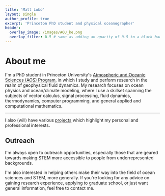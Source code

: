 ```yaml
---
title: 'Matt Lobo'
layout: single
author_profile: true
excerpt: 'Princeton PhD student and physical oceanographer'
header:
  overlay_image: /images/AGU_ke.png
  overlay_filter: 0.5 # same as adding an opacity of 0.5 to a black background
---
```


# About me

I'm a PhD student in Princeton University's
[Atmospheric and Oceanic Sciences (AOS) Program](https://aos.princeton.edu/),
in which I study and perform research in the realm of geophysical fluid dynamics.
My research focuses on ocean physics and ocean/climate modeling, where I use
a skillset spanning the subjects of vector calculus, signal processing,
fluid dynamics, thermodynamics, computer programming, and general applied
and computational mathematics.

---

I also (will) have various [projects](https://mjclobo.github.io/projects/) which highlight my personal and professional interests.

## Outreach

I'm always open to outreach opportunities, especially those that
are geared towards making STEM more accessible to people from underrepresented backgrounds.

I'm also interested in helping others make their way into the field of ocean sciences and STEM, more generally.
If you're looking for any advice on gaining research experience, applying to graduate school, or just want general
information, feel free to contact me.

